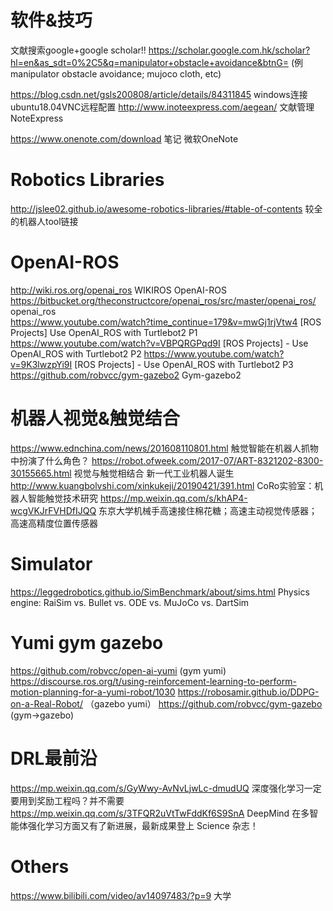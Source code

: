 # 软件&技巧

文献搜索google+google scholar!!
https://scholar.google.com.hk/scholar?hl=en&as_sdt=0%2C5&q=manipulator+obstacle+avoidance&btnG= (例manipulator obstacle avoidance; mujoco cloth, etc)

https://blog.csdn.net/gsls200808/article/details/84311845 windows连接ubuntu18.04VNC远程配置
http://www.inoteexpress.com/aegean/ 文献管理 NoteExpress 

https://www.onenote.com/download 笔记 微软OneNote

# Robotics Libraries
http://jslee02.github.io/awesome-robotics-libraries/#table-of-contents 较全的机器人tool链接

# OpenAI-ROS
http://wiki.ros.org/openai_ros  WIKIROS OpenAI-ROS
https://bitbucket.org/theconstructcore/openai_ros/src/master/openai_ros/ openai_ros   
https://www.youtube.com/watch?time_continue=179&v=mwGj1rjVtw4 [ROS Projects] Use OpenAI_ROS with Turtlebot2 P1
https://www.youtube.com/watch?v=VBPQRGPqd9I  [ROS Projects] - Use OpenAI_ROS with Turtlebot2 P2
https://www.youtube.com/watch?v=9K3lwzpYi9I  [ROS Projects] - Use OpenAI_ROS with Turtlebot2 P3
https://github.com/robvcc/gym-gazebo2  Gym-gazebo2

# 机器人视觉&触觉结合
https://www.ednchina.com/news/201608110801.html 触觉智能在机器人抓物中扮演了什么角色？ 
https://robot.ofweek.com/2017-07/ART-8321202-8300-30155665.html 视觉与触觉相结合 新一代工业机器人诞生
http://www.kuangbolvshi.com/xinkukeji/20190421/391.html CoRo实验室：机器人智能触觉技术研究
https://mp.weixin.qq.com/s/khAP4-wcgVKJrFVHDfIJQQ  东京大学机械手高速接住棉花糖；高速主动视觉传感器；高速高精度位置传感器

# Simulator 
https://leggedrobotics.github.io/SimBenchmark/about/sims.html  Physics engine: RaiSim vs. Bullet vs. ODE vs. MuJoCo vs. DartSim


# Yumi gym gazebo
https://github.com/robvcc/open-ai-yumi (gym yumi)
https://discourse.ros.org/t/using-reinforcement-learning-to-perform-motion-planning-for-a-yumi-robot/1030 
https://robosamir.github.io/DDPG-on-a-Real-Robot/ （gazebo yumi）
https://github.com/robvcc/gym-gazebo (gym->gazebo)
          

# DRL最前沿
https://mp.weixin.qq.com/s/GyWwy-AvNvLjwLc-dmudUQ 深度强化学习一定要用到奖励工程吗？并不需要
https://mp.weixin.qq.com/s/3TFQR2uVtTwFddKf6S9SnA DeepMind 在多智能体强化学习方面又有了新进展，最新成果登上 Science 杂志！


# Others
https://www.bilibili.com/video/av14097483/?p=9 大学
